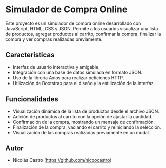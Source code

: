 # Simulador de Compra Online

Este proyecto es un simulador de compra online desarrollado con JavaScript, HTML, CSS y JSON. Permite a los usuarios visualizar una lista de productos, agregar productos al carrito, confirmar la compra, finalizar la compra y ver compras realizadas previamente.

## Características

- Interfaz de usuario interactiva y amigable.
- Integración con una base de datos simulada en formato JSON.
- Uso de la librería Axios para realizar peticiones HTTP.
- Utilización de Bootstrap para el diseño y la estilización de la interfaz.

## Funcionalidades

- Visualización dinámica de la lista de productos desde el archivo JSON.
- Adición de productos al carrito con la opción de ajustar la cantidad.
- Confirmación de la compra, mostrando un mensaje de confirmación.
- Finalización de la compra, vaciando el carrito y reiniciando la selección.
- Visualización de las compras realizadas previamente en un modal.


## Autor

- Nicolás Castro (https://github.com/nicoocastro)
